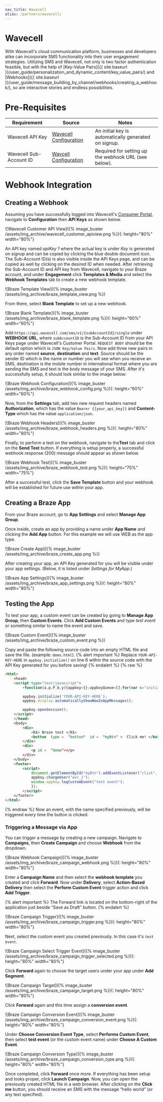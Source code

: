 ```yaml
---
nav_title: Wavecell
alias: /partners/wavecell/
---
```


# Wavecell
With Wavecell's cloud communication platform, businesses and developers alike can incorporate SMS functionality into their user engagement strategies. Utilizing SMS and Wavecell, not only is two factor authentication feasible, but with the help of [Key-Value Pairs]({{ site.baseurl }}/user_guide/personalization_and_dynamic_content/key_value_pairs/) and [Webhooks]({{ site.baseurl }}/user_guide/message_building_by_channel/webhooks/creating_a_webhook/), so are interactive stories and endless possibilities.

# Pre-Requisites

Requirement   |Source| Notes
--------------|------|-------------
Wavecell API Key | [Wavecell Configuration](https://app.wavecell.com) | An initial key is automatically generated on signup.
Wavecell Sub-Account ID | [Wavcell Configuration](https://app.wavecell.com) | Required for setting up the webhook URL (see below).

# Webhook Integration
## Creating a Webhook
Assuming you have successfully logged into Wavecell's [Consumer Portal](https://app.wavecell.com), navigate to **Configuration** then **API Keys** as shown below.

![Wavecell Customer API View]({% image_buster /assets/img_archive/wavecell_customer_apiview.png %}){: height="80%" width="80%"}

An API key named *apiKey 1* where the actual key is under *Key* is generated on signup and can be copied by clicking the blue double document icon.
The Sub-Account ID(s) is also visible inside the API Keys page, and can be copied as well by clicking on the desired ID when needed.
After retrieving the Sub-Account ID and API key from Wavecell, navigate to your Braze account, and under **Engagement** click **Templates & Media** and select the **Webhook Templates** tab to create a new webhook template.

![Braze Template View]({% image_buster /assets/img_archive/braze_template_view.png %})

From there, select **Blank Template** to set up a new webhook.

![Braze Blank Template]({% image_buster /assets/img_archive/braze_blank_template.png %}){: height="60%" width="60%"}

Add ``https://api.wavecell.com/sms/v1/{subAccountId}/single`` under​ **WEBHOOK URL**​,​ where
``subAccountID`` is the Sub-Account ID from your API Keys page under Wavecell's Customer Portal.
``REQUEST BODY``​ should be the default option which is  ``JSON Key/Value Pairs​``.
Now add three new pairs in any order named **source**, **destination** and **text**. Source should be the sender ID which is the name or number you will see when you receive an SMS, destination is the mobile number in international format where you are sending the SMS and text is the body message of your SMS.
After it's successfully setup, it should look similar to the image below:

![Braze Webhook Configuration]({% image_buster /assets/img_archive/braze_webhook_config.png %}){: height="60%" width="60%"}

Now, from the​ **Settings**​ tab, add two new request headers named **Authorization**​, which has the value ```Bearer {{your_api_key}}``` and **Content-Type** which has the value ``application/json``.

![Braze Webhook Headers]({% image_buster /assets/img_archive/braze_webhook_headers.png %}){: height="80%" width="80%"}

Finally, to perform a test on the webhook, navigate to the ​**Test​** tab and click on the **Send Test** button. If everything is setup properly, a successful webhook response (200) message should appear as shown below.

![Braze Webhook Test]({% image_buster /assets/img_archive/braze_webhook_test.png %}){: height="75%" width="75%"}

After a successful test, click the **Save Template** button and your webhook will be established for future use within your app.

## Creating a Braze App

From your Braze account, go to **App Settings** and select **Manage App Group**.

Once inside, create an app by providing a name under **App Name** and clicking the **Add App** button. For
this example we will use WEB as the app type.

![Braze Create App]({% image_buster /assets/img_archive/braze_create_app.png %})

After creating your app, an API Key generated for you will be visible under your app settings.
(Below, it is listed under *Settings for MyApp*.)

![Braze App Settings]({% image_buster /assets/img_archive/braze_app_settings.png %}){: height="80%" width="80%"}

## Testing the App
To test your app, a custom event can be created by going to **Manage App Group**, then **Custom Events**. Click **Add Custom Events** and type *test event* or something similar to name the event and save.

![Braze Custom Event]({% image_buster /assets/img_archive/braze_custom_event.png %})

Copy and paste the following source code into an empty HTML file and save the file. (example: ``demo.html``).
{% alert important %}
Replace ``YOUR-API-KEY-HERE`` in ``appboy.initialize()`` on line 6 within the source code with the API Key generated for you before saving!
{% endalert %}
{% raw %}
```html
<html>
    <​head​​>
    <script type="text/javascript">
        +function(a,p,P,b,y){appboy={};appboyQueue=[];for(var s="initialize destroy getDeviceId toggleAppboyLogging setLogger openSession changeUser requestImmediateDataFlush requestFeedRefresh subscribeToFeedUpdates requestContentCardsRefresh subscribeToContentCardsUpdates logCardImpressions logCardClick logCardDismissal logFeedDisplayed logContentCardsDisplayed logInAppMessageImpression logInAppMessageClick logInAppMessageButtonClick logInAppMessageHtmlClick subscribeToInAppMessage subscribeToNewInAppMessages removeSubscription removeAllSubscriptions logCustomEvent logPurchase isPushSupported isPushBlocked isPushGranted isPushPermissionGranted registerAppboyPushMessages unregisterAppboyPushMessages submitFeedback trackLocation stopWebTracking resumeWebTracking wipeData ab ab.DeviceProperties ab.User ab.User.Genders ab.User.NotificationSubscriptionTypes ab.User.prototype.getUserId ab.User.prototype.setFirstName ab.User.prototype.setLastName ab.User.prototype.setEmail ab.User.prototype.setGender ab.User.prototype.setDateOfBirth ab.User.prototype.setCountry ab.User.prototype.setHomeCity ab.User.prototype.setLanguage ab.User.prototype.setEmailNotificationSubscriptionType ab.User.prototype.setPushNotificationSubscriptionType ab.User.prototype.setPhoneNumber ab.User.prototype.setAvatarImageUrl ab.User.prototype.setLastKnownLocation ab.User.prototype.setUserAttribute ab.User.prototype.setCustomUserAttribute ab.User.prototype.addToCustomAttributeArray ab.User.prototype.removeFromCustomAttributeArray ab.User.prototype.incrementCustomUserAttribute ab.User.prototype.addAlias ab.User.prototype.setCustomLocationAttribute ab.InAppMessage ab.InAppMessage.SlideFrom ab.InAppMessage.ClickAction ab.InAppMessage.DismissType ab.InAppMessage.OpenTarget ab.InAppMessage.ImageStyle ab.InAppMessage.TextAlignment ab.InAppMessage.Orientation ab.InAppMessage.CropType ab.InAppMessage.prototype.subscribeToClickedEvent ab.InAppMessage.prototype.subscribeToDismissedEvent ab.InAppMessage.prototype.removeSubscription ab.InAppMessage.prototype.removeAllSubscriptions ab.InAppMessage.Button ab.InAppMessage.Button.prototype.subscribeToClickedEvent ab.InAppMessage.Button.prototype.removeSubscription ab.InAppMessage.Button.prototype.removeAllSubscriptions ab.SlideUpMessage ab.ModalMessage ab.FullScreenMessage ab.HtmlMessage ab.ControlMessage ab.Feed ab.Feed.prototype.getUnreadCardCount ab.ContentCards ab.ContentCards.prototype.getUnviewedCardCount ab.Card ab.ClassicCard ab.CaptionedImage ab.Banner ab.ControlCard ab.WindowUtils display display.automaticallyShowNewInAppMessages display.showInAppMessage display.showFeed display.destroyFeed display.toggleFeed display.showContentCards display.hideContentCards display.toggleContentCards sharedLib".split(" "),i=0;i<s.length;i++){for(var m=s[i],k=appboy,l=m.split("."),j=0;j<l.length-1;j++)k=k[l[j]];k[l[j]]=(new Function("return function "+m.replace(/\./g,"_")+"(){appboyQueue.push(arguments); return true}"))()}appboy.getUser=function(){return new appboy.ab.User};appboy.getCachedFeed=function(){return new appboy.ab.Feed};appboy.getCachedContentCards=function(){return new appboy.ab.ContentCards};(y=p.createElement(P)).type='text/javascript';y.src='https://js.appboycdn.com/web-sdk/2.2/appboy.min.js';y.async=1;(b=p.getElementsByTagName(P)[0]).parentNode.insertBefore(y,b)}(window,document,'script');

        appboy.initialize('YOUR-API-KEY-HERE');
        appboy.display.automaticallyShowNewInAppMessages();

        appboy.openSession();
    </script>
    </head​​>
    <​body​​>
        <div​​>
            <h1> Braze test​ </h1​​>
            <button​​ ​ type​ = ​ "button"​ ​ id​ = ​ "myBtn"​ > ​ Click me!​ </button​​>
        </div​​>
        <div​​>
            ​<p​ id​ = ​ "demo"​><​/p>
        <​/div​​>
    <​/body>
    <footer>
        <script​​>
            document.getElementById("myBtn").addEventListener("click", function(){
            appboy.changeUser("wvc_1");
            window.appboy.logCustomEvent("test event");
            });
        </script>
    <​/footer>
</html>
```
{% endraw %}
Now an event, with the name specified previously, will be triggered every time the button is clicked.
### Triggering a Message via App
You can trigger a message by creating a new campaign. Navigate to **Campaigns**, then **Create Campaign** and choose
**Webhook** from the dropdown.

![Braze Webhook Campaign]({% image_buster /assets/img_archive/braze_campaign_webhook.png %}){: height="80%" width="80%"}

Enter a **Campaign Name** and then select the **webhook template** you created and click **Forward**.
Now under **Delivery**, select **Action-Based Delivery** then select the **Perform Custom Event** trigger action and click **Add Trigger**.

{% alert important %}
The Forward link is located on the bottom-right of the application just beside “Save as Draft” button.
{% endalert %}

![Braze Campaign Trigger]({% image_buster /assets/img_archive/braze_campaign_trigger.png %}){: height="80%" width="80%"}

Next, select the custom event you created previously. In this case it's ```test event```.

![Braze Campaign Select Trigger Event]({% image_buster /assets/img_archive/braze_campaign_trigger_selected.png %}){: height="80%" width="80%"}

Click **Forward** again to choose the target users under your app under **Add Segment**.

![Braze Campaign Target]({% image_buster /assets/img_archive/braze_campaign_target.png %}){: height="80%" width="80%"}

Click **Forward** again and this time assign a **conversion event**.

![Braze Campaign Conversion Event]({% image_buster /assets/img_archive/braze_campaign_conversion_event.png %}){: height="80%" width="80%"}

Under **Choose Conversion Event Type**, select **Performs Custom Event**, then select **test event** (or the custom event name) under **Choose A Custom Event**.

![Braze Campaign Conversion Type]({% image_buster /assets/img_archive/braze_campaign_conversion_type.png %}){: height="80%" width="80%"}

Once completed, click **Forward** once more. If everything has been setup and looks proper, click **Launch Campaign**.
Now, you can open the previously created HTML file in a web browser. After clicking on the **Click me** button, you should receive an SMS with the message “hello world” (or any text specified).
